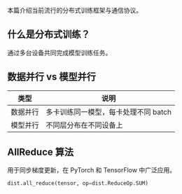 本篇介绍当前流行的分布式训练框架与通信协议。

## 什么是分布式训练？
通过多台设备共同完成模型训练任务。

## 数据并行 vs 模型并行
| 类型       | 说明 |
|------------|--------|
| 数据并行   | 多卡训练同一模型，每卡处理不同 batch |
| 模型并行   | 不同层分布在不同设备上 |

## AllReduce 算法
用于同步梯度更新，在 PyTorch 和 TensorFlow 中广泛应用。

```python
dist.all_reduce(tensor, op=dist.ReduceOp.SUM)